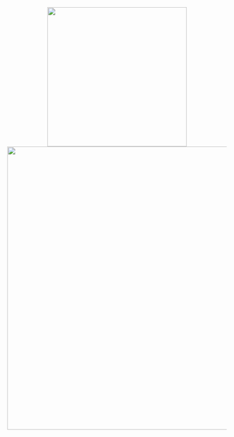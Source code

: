 <div align="center">
<img src="https://cdn4.iconfinder.com/data/icons/logos-3/600/React.js_logo-512.png" width="320"/>
  <img src="https://www.recoiljs.cn/img/wordmark.png" width="650"/>
</div>
